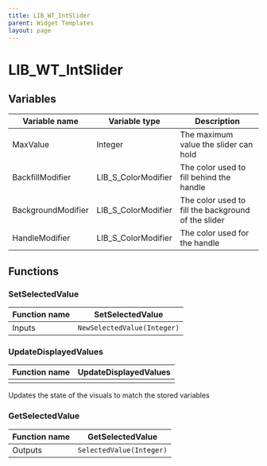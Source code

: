 ```yaml
---
title: LIB_WT_IntSlider
parent: Widget Templates
layout: page
---
```


# LIB_WT_IntSlider

## Variables

| Variable name | Variable type | Description |
| --- | --- | --- |
| MaxValue | Integer | The maximum value the slider can hold |
| BackfillModifier | LIB_S_ColorModifier | The color used to fill behind the handle |
| BackgroundModifier | LIB_S_ColorModifier | The color used to fill the background of the slider |
| HandleModifier | LIB_S_ColorModifier | The color used for the handle |

## Functions

### SetSelectedValue

| Function name | SetSelectedValue |
| --- | --- |
| Inputs | `NewSelectedValue(Integer)` |

### UpdateDisplayedValues

| Function name | UpdateDisplayedValues |
| --- | --- |
| | |

Updates the state of the visuals to match the stored variables

### GetSelectedValue

| Function name | GetSelectedValue |
| --- | --- |
| Outputs | `SelectedValue(Integer)` |
